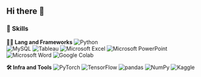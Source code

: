 ## Hi there 👋

### 🦾 Skills
**🧑‍💻 Lang and Frameworks**
![Python](https://img.shields.io/badge/python-3776AB.svg?&style=for-the-badge&logo=python&logoColor=white) <br/>
![MySQL](https://img.shields.io/badge/mysql-4479A1.svg?&style=for-the-badge&logo=mysql&logoColor=white) 
![Tableau](https://img.shields.io/badge/tableau-E97627.svg?&style=for-the-badge&logo=tableau&logoColor=white) 
![Microsoft Excel](https://img.shields.io/badge/microsoftexcel-217346.svg?&style=for-the-badge&logo=microsoftexcel&logoColor=white) 
![Microsoft PowerPoint](https://img.shields.io/badge/microsoftpowerpoint-B7472A.svg?&style=for-the-badge&logo=microsoftpowerpoint&logoColor=white) 
![Microsoft Word](https://img.shields.io/badge/microsoftword-2B579A.svg?&style=for-the-badge&logo=microsoftword&logoColor=white) 
![Google Colab](https://img.shields.io/badge/googlecolab-F9AB00.svg?&style=for-the-badge&logo=googlecolab&logoColor=white) 

**🛠️ Infra and Tools**
![PyTorch](https://img.shields.io/badge/pytorch-EE4C2C.svg?&style=for-the-badge&logo=pytorch&logoColor=white) ![TensorFlow](https://img.shields.io/badge/tensorflow-FF6F00.svg?&style=for-the-badge&logo=tensorflow&logoColor=white) ![pandas](https://img.shields.io/badge/pandas-150458.svg?&style=for-the-badge&logo=pandas&logoColor=white) ![NumPy](https://img.shields.io/badge/numpy-013243.svg?&style=for-the-badge&logo=numpy&logoColor=white) ![Kaggle](https://img.shields.io/badge/kaggle-20BEFF.svg?&style=for-the-badge&logo=kaggle&logoColor=white) 




<!--
**geungjungsu/geungjungsu** is a ✨ _special_ ✨ repository because its `README.md` (this file) appears on your GitHub profile.

Here are some ideas to get you started:

- 🔭 I’m currently working on ...
- 🌱 I’m currently learning ...
- 👯 I’m looking to collaborate on ...
- 🤔 I’m looking for help with ...
- 💬 Ask me about ...
- 📫 How to reach me: ...
- 😄 Pronouns: ...
- ⚡ Fun fact: ...
-->

